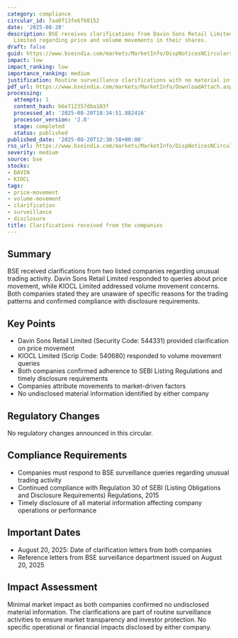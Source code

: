```yaml
---
category: compliance
circular_id: 7aa0f13fe6f08152
date: '2025-08-20'
description: BSE receives clarifications from Davin Sons Retail Limited and KIOCL
  Limited regarding price and volume movements in their shares.
draft: false
guid: https://www.bseindia.com/markets/MarketInfo/DispNoticesNCirculars.aspx?Noticeid={F663F84B-A644-4586-AA83-C47775827AA9}&noticeno=20250820-43&dt=08/20/2025&icount=43&totcount=61&flag=0
impact: low
impact_ranking: low
importance_ranking: medium
justification: Routine surveillance clarifications with no material information disclosed
pdf_url: https://www.bseindia.com/markets/MarketInfo/DownloadAttach.aspx?id=20250820-43&attachedId=5b9787e3-7df2-4b2f-8e7b-b23b6ba8b309
processing:
  attempts: 1
  content_hash: b6e712357dba103f
  processed_at: '2025-08-20T18:34:51.882416'
  processor_version: '2.0'
  stage: completed
  status: published
published_date: '2025-08-20T12:30:58+00:00'
rss_url: https://www.bseindia.com/markets/MarketInfo/DispNoticesNCirculars.aspx?Noticeid={F663F84B-A644-4586-AA83-C47775827AA9}&noticeno=20250820-43&dt=08/20/2025&icount=43&totcount=61&flag=0
severity: medium
source: bse
stocks:
- DAVIN
- KIOCL
tags:
- price-movement
- volume-movement
- clarification
- surveillance
- disclosure
title: Clarifications received from the companies
---
```


## Summary

BSE received clarifications from two listed companies regarding unusual trading activity. Davin Sons Retail Limited responded to queries about price movement, while KIOCL Limited addressed volume movement concerns. Both companies stated they are unaware of specific reasons for the trading patterns and confirmed compliance with disclosure requirements.

## Key Points

- Davin Sons Retail Limited (Security Code: 544331) provided clarification on price movement
- KIOCL Limited (Scrip Code: 540680) responded to volume movement queries
- Both companies confirmed adherence to SEBI Listing Regulations and timely disclosure requirements
- Companies attribute movements to market-driven factors
- No undisclosed material information identified by either company

## Regulatory Changes

No regulatory changes announced in this circular.

## Compliance Requirements

- Companies must respond to BSE surveillance queries regarding unusual trading activity
- Continued compliance with Regulation 30 of SEBI (Listing Obligations and Disclosure Requirements) Regulations, 2015
- Timely disclosure of all material information affecting company operations or performance

## Important Dates

- August 20, 2025: Date of clarification letters from both companies
- Reference letters from BSE surveillance department issued on August 20, 2025

## Impact Assessment

Minimal market impact as both companies confirmed no undisclosed material information. The clarifications are part of routine surveillance activities to ensure market transparency and investor protection. No specific operational or financial impacts disclosed by either company.